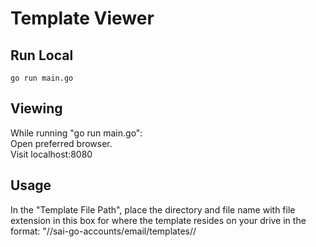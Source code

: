 # Template Viewer

## Run Local
```
go run main.go
```

## Viewing
While running "go run main.go":  
Open preferred browser.  
Visit localhost:8080  

## Usage
In the "Template File Path", place the directory and file name with file extension in this box for where the template resides on your drive in the format:
"<drive letter>/<repo directory>/sai-go-accounts/email/templates/<language>/<template name>.html"

In the "Loadable Data" field, use a JSON payload format to define necessary variables with garbage data so that they are visible in the template. For instance, on line 133 of the "email_forgotpassword.html" template, we find the variables needed: "{{ range $Username, $URL := .Accounts }}"

So in the "Loadable Data" field, we place garbage data for a Username and URL, as needed:
```
{
    "Accounts": {
        "testdata@test.com": "www.google.com"
    }
}
```

## Tips
Use the "Inspect" option to see resources failing to load in the template.

## Running - start --help

```
NAME:
   template-viewer start

USAGE:
   template-viewer start [command options] [arguments...]

OPTIONS:
   --engine value  (default: empty or `liquid`; default go template or liquid)
   --host value    (default: "0.0.0.0")
   --port value    (default: "8080")
```
